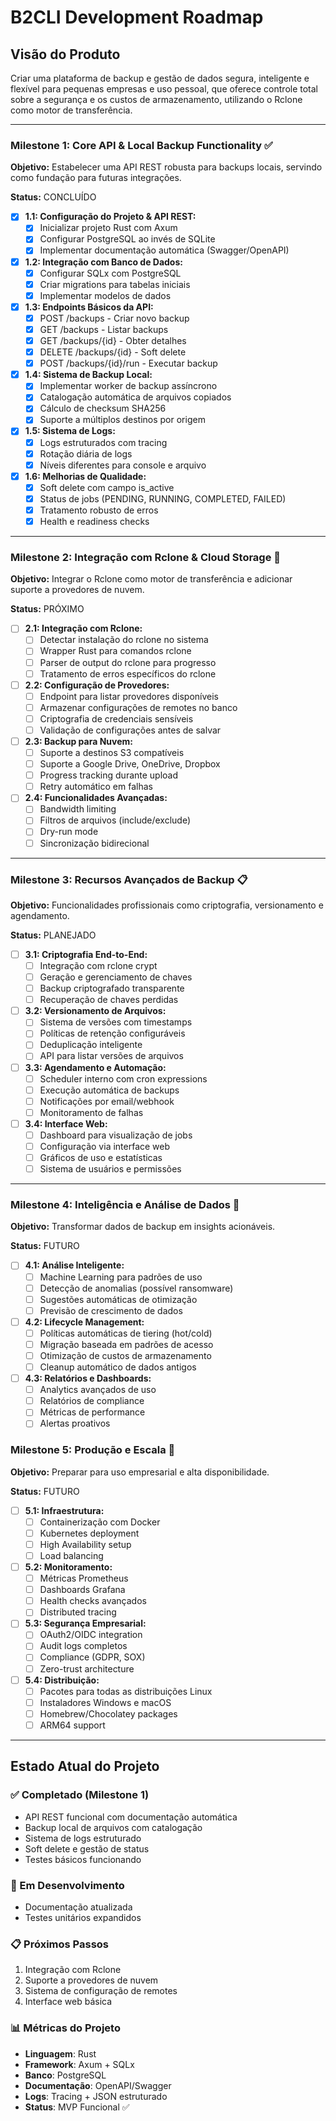 # B2CLI Development Roadmap

## Visão do Produto
Criar uma plataforma de backup e gestão de dados segura, inteligente e flexível para pequenas empresas e uso pessoal, que oferece controle total sobre a segurança e os custos de armazenamento, utilizando o Rclone como motor de transferência.

---

### **Milestone 1: Core API & Local Backup Functionality** ✅

**Objetivo:** Estabelecer uma API REST robusta para backups locais, servindo como fundação para futuras integrações.

**Status:** CONCLUÍDO

- [x] **1.1: Configuração do Projeto & API REST:**
    - [x] Inicializar projeto Rust com Axum
    - [x] Configurar PostgreSQL ao invés de SQLite
    - [x] Implementar documentação automática (Swagger/OpenAPI)
- [x] **1.2: Integração com Banco de Dados:**
    - [x] Configurar SQLx com PostgreSQL
    - [x] Criar migrations para tabelas iniciais
    - [x] Implementar modelos de dados
- [x] **1.3: Endpoints Básicos da API:**
    - [x] POST /backups - Criar novo backup
    - [x] GET /backups - Listar backups
    - [x] GET /backups/{id} - Obter detalhes
    - [x] DELETE /backups/{id} - Soft delete
    - [x] POST /backups/{id}/run - Executar backup
- [x] **1.4: Sistema de Backup Local:**
    - [x] Implementar worker de backup assíncrono
    - [x] Catalogação automática de arquivos copiados
    - [x] Cálculo de checksum SHA256
    - [x] Suporte a múltiplos destinos por origem
- [x] **1.5: Sistema de Logs:**
    - [x] Logs estruturados com tracing
    - [x] Rotação diária de logs
    - [x] Níveis diferentes para console e arquivo
- [x] **1.6: Melhorias de Qualidade:**
    - [x] Soft delete com campo is_active
    - [x] Status de jobs (PENDING, RUNNING, COMPLETED, FAILED)
    - [x] Tratamento robusto de erros
    - [x] Health e readiness checks

---

### **Milestone 2: Integração com Rclone & Cloud Storage** 🚧

**Objetivo:** Integrar o Rclone como motor de transferência e adicionar suporte a provedores de nuvem.

**Status:** PRÓXIMO

- [ ] **2.1: Integração com Rclone:**
    - [ ] Detectar instalação do rclone no sistema
    - [ ] Wrapper Rust para comandos rclone
    - [ ] Parser de output do rclone para progresso
    - [ ] Tratamento de erros específicos do rclone
- [ ] **2.2: Configuração de Provedores:**
    - [ ] Endpoint para listar provedores disponíveis
    - [ ] Armazenar configurações de remotes no banco
    - [ ] Criptografia de credenciais sensíveis
    - [ ] Validação de configurações antes de salvar
- [ ] **2.3: Backup para Nuvem:**
    - [ ] Suporte a destinos S3 compatíveis
    - [ ] Suporte a Google Drive, OneDrive, Dropbox
    - [ ] Progress tracking durante upload
    - [ ] Retry automático em falhas
- [ ] **2.4: Funcionalidades Avançadas:**
    - [ ] Bandwidth limiting
    - [ ] Filtros de arquivos (include/exclude)
    - [ ] Dry-run mode
    - [ ] Sincronização bidirecional

---

### **Milestone 3: Recursos Avançados de Backup** 📋

**Objetivo:** Funcionalidades profissionais como criptografia, versionamento e agendamento.

**Status:** PLANEJADO

- [ ] **3.1: Criptografia End-to-End:**
    - [ ] Integração com rclone crypt
    - [ ] Geração e gerenciamento de chaves
    - [ ] Backup criptografado transparente
    - [ ] Recuperação de chaves perdidas
- [ ] **3.2: Versionamento de Arquivos:**
    - [ ] Sistema de versões com timestamps
    - [ ] Políticas de retenção configuráveis
    - [ ] Deduplicação inteligente
    - [ ] API para listar versões de arquivos
- [ ] **3.3: Agendamento e Automação:**
    - [ ] Scheduler interno com cron expressions
    - [ ] Execução automática de backups
    - [ ] Notificações por email/webhook
    - [ ] Monitoramento de falhas
- [ ] **3.4: Interface Web:**
    - [ ] Dashboard para visualização de jobs
    - [ ] Configuração via interface web
    - [ ] Gráficos de uso e estatísticas
    - [ ] Sistema de usuários e permissões

---

### **Milestone 4: Inteligência e Análise de Dados** 🔮

**Objetivo:** Transformar dados de backup em insights acionáveis.

**Status:** FUTURO

- [ ] **4.1: Análise Inteligente:**
    - [ ] Machine Learning para padrões de uso
    - [ ] Detecção de anomalias (possível ransomware)
    - [ ] Sugestões automáticas de otimização
    - [ ] Previsão de crescimento de dados
- [ ] **4.2: Lifecycle Management:**
    - [ ] Políticas automáticas de tiering (hot/cold)
    - [ ] Migração baseada em padrões de acesso
    - [ ] Otimização de custos de armazenamento
    - [ ] Cleanup automático de dados antigos
- [ ] **4.3: Relatórios e Dashboards:**
    - [ ] Analytics avançados de uso
    - [ ] Relatórios de compliance
    - [ ] Métricas de performance
    - [ ] Alertas proativos

### **Milestone 5: Produção e Escala** 🚀

**Objetivo:** Preparar para uso empresarial e alta disponibilidade.

**Status:** FUTURO

- [ ] **5.1: Infraestrutura:**
    - [ ] Containerização com Docker
    - [ ] Kubernetes deployment
    - [ ] High Availability setup
    - [ ] Load balancing
- [ ] **5.2: Monitoramento:**
    - [ ] Métricas Prometheus
    - [ ] Dashboards Grafana
    - [ ] Health checks avançados
    - [ ] Distributed tracing
- [ ] **5.3: Segurança Empresarial:**
    - [ ] OAuth2/OIDC integration
    - [ ] Audit logs completos
    - [ ] Compliance (GDPR, SOX)
    - [ ] Zero-trust architecture
- [ ] **5.4: Distribuição:**
    - [ ] Pacotes para todas as distribuições Linux
    - [ ] Instaladores Windows e macOS
    - [ ] Homebrew/Chocolatey packages
    - [ ] ARM64 support

---

## Estado Atual do Projeto

### ✅ Completado (Milestone 1)
- API REST funcional com documentação automática
- Backup local de arquivos com catalogação
- Sistema de logs estruturado
- Soft delete e gestão de status
- Testes básicos funcionando

### 🚧 Em Desenvolvimento
- Documentação atualizada
- Testes unitários expandidos

### 📋 Próximos Passos
1. Integração com Rclone
2. Suporte a provedores de nuvem
3. Sistema de configuração de remotes
4. Interface web básica

### 📊 Métricas do Projeto
- **Linguagem**: Rust
- **Framework**: Axum + SQLx
- **Banco**: PostgreSQL
- **Documentação**: OpenAPI/Swagger
- **Logs**: Tracing + JSON estruturado
- **Status**: MVP Funcional ✅